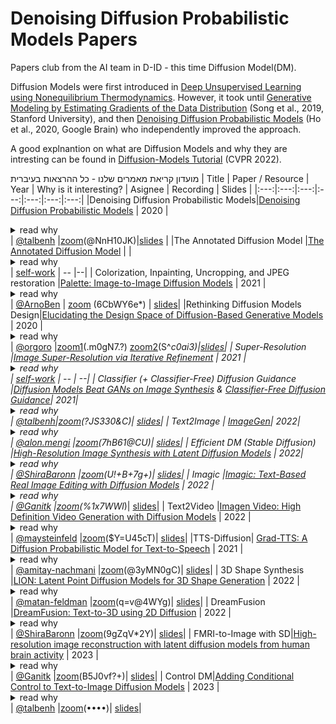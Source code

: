 # Denoising Diffusion Probabilistic Models Papers
Papers club from the AI team in D-ID  - this time Diffusion Model(DM).

Diffusion Models were first introduced in [Deep Unsupervised Learning using Nonequilibrium Thermodynamics](https://arxiv.org/abs/1503.03585). However, it took until [Generative Modeling by Estimating Gradients of the Data Distribution](https://arxiv.org/abs/1907.05600) (Song et al., 2019, Stanford University), and then [Denoising Diffusion Probabilistic Models](https://arxiv.org/abs/2006.11239) (Ho et al., 2020, Google Brain) who independently improved the approach.

A good explnantion on what are Diffusion Models and why they are intresting can be found in [Diffusion-Models Tutorial](https://youtu.be/cS6JQpEY9cs) (CVPR 2022).


מועדון קריאת מאמרים שלנו - כל ההרצאות בעיברית
| Title | Paper / Resource | Year | Why is it interesting? | Asignee | Recording | Slides |
|:---:|:---:|:---:|:---:|:---:|:---:|:---:|
|Denoising Diffusion Probabilistic Models|[Denoising Diffusion Probabilistic Models](https://arxiv.org/abs/2006.11239) | 2020 | <details><summary>read why</summary>high quality image synthesis results using diffusion probabilistic models, a class of latent variable models inspired by considerations from nonequilibrium thermodynamics.</details> |  [@talbenh](https://github.com/talbenh) |[zoom](https://us02web.zoom.us/rec/share/R5p0KNMKW9AnjKrHvjrEo46k2gpoXOmaXV_dJ8FyD7Zm8G4yyre1SylmcnJ01qbI.3yoDhbK0KEROJ8X-)(@NnH10JK)|[slides](https://docs.google.com/presentation/d/1Myw8u8xoiG4JnO1syU0rcTqSoE63B1taMLrE-BqHaf8/edit?usp=sharing) |
|The Annotated Diffusion Model |[The Annotated Diffusion Model](https://huggingface.co/blog/annotated-diffusion) |  | <details><summary>read why</summary></details> | [self-work]() | -- |--|
| Colorization, Inpainting, Uncropping, and JPEG restoration |[Palette: Image-to-Image Diffusion Models](https://arxiv.org/abs/2111.05826) |  2021 | <details><summary>read why</summary> A unified framework for image-to-image translation based on conditional diffusion models and evaluates this framework on four challenging image-to-image translation tasks, namely colorization, inpainting, uncropping, and JPEG restoration</details> | [@ArnoBen](https://github.com/ArnoBen) | [zoom](https://us02web.zoom.us/rec/share/3ONQQLxdh2w3OyoS9GeL0bJbsuLVxW1XVVS4yCR9VOisTqFsWfhwJJKktX_GAYlW.bJ5edL8pb_9Q3Np4) (6CbWY6e*) | [slides](https://docs.google.com/presentation/d/1R8-DW3L_FwUUXY0a8FwtCqJCsd6Y3-J6QbqmN42dN0I/edit?usp=sharing)|
|Rethinking Diffusion Models Design|[Elucidating the Design Space of Diffusion-Based Generative Models](https://arxiv.org/abs/2206.00364) | 2020 |  <details><summary>read why</summary>Karras, the StyleGAN author is doing a back to the roots rethinking design choices of diffusion models, creating a well justified baseline archtecture</details>| [@orgoro](https://github.com/orgoro) |[zoom1](https://us02web.zoom.us/rec/share/XJMH-N_7sz5sW34DBO0CLJF8_9LxUOW-_b1gVMeZnz50kYcP01DmU9SHJvrXzwan.RLxzHQ9YdIHZN4Cv)(.m0gN7.?) [zoom2](https://us02web.zoom.us/rec/share/LrClL1TKLvDeWlcGE_R0_zAj17QDgC27LTbGKta9xmyK4neCrokPkXxOc265z1OX.OCw21NhiDvb1zsNo)(S^*c0ai3)|[slides](https://docs.google.com/presentation/d/1X2PjvIrGKnB54_SYwrIyKpT8OVuzuUxIQRdEIlQ0SLU/edit?usp=sharing)|
| Super-Resolution |[Image Super-Resolution via Iterative Refinement](https://arxiv.org/abs/2104.07636) | 2021 |<details><summary>read why</summary>high quality image synthesis results using diffusion probabilistic models, a class of latent variable models inspired by considerations from nonequilibrium thermodynamics.</details> | [self-work]() | -- | --|
| Classifier (+ Classifier-Free) Diffusion Guidance |[Diffusion Models Beat GANs on Image Synthesis](https://arxiv.org/abs/2105.05233)  & [Classifier-Free Diffusion Guidance](https://openreview.net/pdf?id=qw8AKxfYbI)|  2021| <details><summary>read why</summary> DM achieve image sample quality superior to the current SOTA GAN models by improving the U-Net architecture, as well as introducing classifier (+calssifier free) guidance </details> | [@talbenh](https://github.com/talbenh)|[zoom](https://us02web.zoom.us/rec/share/pGRapvE0uvOgB3SB7u98gmggi5cVgKVml1z2ekMFzQCHR5OGkqfy2d1pjAuO2fuV.g-kZDplzf60eM4fk)(?JS330&C)| [slides](https://docs.google.com/presentation/d/1He5Z0DAl79kyaqUIFrXq2R1EI2U0xCSEThRfHn_I3b0/edit?usp=sharing)|
| Text2Image | [ImageGen](https://arxiv.org/abs/2205.11487)| 2022| <details><summary>read why</summary> text-to-image synthesis</details> | [@alon.mengi]() |[zoom](https://us02web.zoom.us/rec/share/CUMYwy3f-Ae0iyOs4N_h7CJ2ScXQq7e_f2dLA_hJZjO0EkCqt7RUMpE-sRESPTOm.0xZ5sJ5nqgbAuaOA)(7hB61@CU)| [slides](https://docs.google.com/presentation/d/1Bcpnv4tJEDR0WjLwC9Jj15cxpb9TbXlj39VAKzF_FEM/edit?usp=sharing)|
| Efficient DM (Stable Diffusion) |[High-Resolution Image Synthesis with Latent Diffusion Models](https://arxiv.org/abs/2112.10752) | 2022| <details><summary>read why</summary> Apply DM in the latent space of powerful pretrained autoencoders to enable training on limited computational resources while retaining their quality and flexibility</details> | [@ShiraBaronn](https://github.com/ShiraBaronn) |[zoom](https://us02web.zoom.us/rec/share/gq5s__EVz3tE4fxpu3Dcndoebwhkr-rkNITnl-fUfznpeNGDrWgj7aFmc3nABfiA.piWaq3Ov_HhvsCK4)(U!+B+7g+)| [slides](https://docs.google.com/presentation/d/1XP-IK4082s8LmuYMYbVX-TLGE56mYfFiflQbzuQenrs/edit?usp=sharing)|
| Imagic |[Imagic: Text-Based Real Image Editing with Diffusion Models](https://arxiv.org/abs/2210.09276) | 2022 | <details><summary>read why</summary>Apply complex (e.g., non-rigid) text-guided semantic edits to a single real image</details> | [@Ganitk]() |[zoom](https://us02web.zoom.us/rec/share/5imGKTR1OGl8KHMulUGoU8ldHtKDhGQgF0VlmF-BM87W4MkN0lARflkadRWi7FhJ.3VDqP1kRVJkNBbYA)(%1x7WWl*)| [slides](https://docs.google.com/presentation/d/1Lou6q_HoQnqZCYApDs065YOGr0BIa4BObGUuimmQiAM/edit#slide=id.p)|
| Text2Video |[Imagen Video: High Definition Video Generation with Diffusion Models](https://arxiv.org/abs/2210.02303) | 2022 | <details><summary>read why</summary>a text-conditional video generation system based on a cascade of video diffusion models</details> | [@maysteinfeld]() |[zoom](https://us02web.zoom.us/rec/share/hPGuKHU79rh-elicCPdD2U08px7NcaTbtKcl37t8WHvQltDdGIcAZkXXA8fVxk92.Ac3rVELeUIT9Tjty)($Y=U45cT)| [slides](https://docs.google.com/presentation/d/1sWtJ2L4aT96RTKqqmvoPrmCBkt5V_dSbRTjUrCP9ze0/edit?usp=sharing)|
|TTS-Diffusion| [Grad-TTS: A Diffusion Probabilistic Model for Text-to-Speech](https://arxiv.org/abs/2105.06337) | 2021 | <details><summary>read why</summary>Text-to-speech model with score-based decoder producing mel-spectrograms by gradually transforming noise predicted by encoder and aligned with text input by means of Monotonic Alignment Search.</details> | [@amitay-nachmani](https://github.com/amitay-nachmani) |[zoom](https://us02web.zoom.us/rec/share/McRkTKqqQoUHG-ee2K_-h47t7JY3_ezU4kFyuwWdj9jsrnNB-qnFmTFkUJ5Kgh8N.QBVAqnMSAZWH6eYz)(@3yMN0gC)| [slides](https://docs.google.com/presentation/d/1mDEzpSseq4B9l-Ycy0tz8hEZiKPZsLDVIxZqwdFh6d0/edit?usp=share_link)|
| 3D Shape Synthesis |[LION: Latent Point Diffusion Models for 3D Shape Generation](https://arxiv.org/abs/2210.06978) | 2022 | <details><summary>read why</summary>Hierarchical Latent Point Diffusion Model for 3D shape generation. LION is set up as a variational autoencoder (VAE) with a hierarchical latent space that combines a global shape latent representation with a point-structured latent space.</details> | [@matan-feldman](https://github.com/matan-feldman) |[zoom](https://us02web.zoom.us/rec/share/n6_kLX5Bb9OAOaxEdBZ-pGH9hQai9silDQ5eNeX4xGtkPHABl6OdyN9CbuZUvbCY.gWl4I9yQFZNc7aLR)(q=v@4WYg)| [slides](TBD)|
| DreamFusion |[DreamFusion: Text-to-3D using 2D Diffusion](https://arxiv.org/abs/2209.14988) | 2022 | <details><summary>read why</summary>DreamFusion use a pretrained 2D text-to-image diffusion model to perform text-to-3D synthesis</details> | [@ShiraBaronn](https://github.com/ShiraBaronn) |[zoom](https://us02web.zoom.us/rec/share/TfU3aAfXmOARGDwvtUusS26QQfpyh_zsJ9tOFR-j3lfLLnE83gp3fyXGqi-VOGb8.ftweXHrHnZ1Fz1y5)(9gZqV*2Y)| [slides](https://docs.google.com/presentation/d/1Lz1aO21ip6pNJV8P1a0gb2Hh9DFJKqajYDM2zAhqJjE/edit?usp=sharing)|
| FMRI-to-Image with SD|[High-resolution image reconstruction with latent diffusion models from human brain activity](https://sites.google.com/view/stablediffusion-with-brain/) | 2023 | <details><summary>read why</summary>Reconstruct images from FMRI using stable diffusion</details> | [@Ganitk]() |[zoom](https://us02web.zoom.us/rec/share/jTC2CK8cMrclf1lXvZZy2CqKGkQbj7ZVqV5vjP4H6ctbONuX-qJ9ilNA3lA4SsE.QBINxsCr7DuE78rp)(B5J0vf?+)| [slides](https://docs.google.com/presentation/d/1q22Prgb05VjJnNXpRmE8Ji-xhHq8pjEHCBAymLZ39Ds/edit#slide=id.g145b74801e7_0_0)|
| Control DM|[Adding Conditional Control to Text-to-Image Diffusion Models](https://arxiv.org/abs/2302.05543) | 2023 | <details><summary>read why</summary>control pretrained large diffusion models to support additional input conditions</details> | [@talbenh](https://github.com/talbenh) |[zoom](TBD)(••••)| [slides](TBD)|
